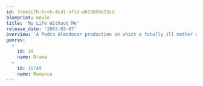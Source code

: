 ```yaml
---
id: 7dee2c7b-6cc6-4cd1-af1d-d62305bb23cd
blueprint: movie
title: 'My Life Without Me'
release_date: '2003-03-07'
overview: 'A Pedro Almodovar production in which a fatally ill mother with only two months to live creates a list of things she wants to do before she dies with out telling her family of her illness.'
genres:
  -
    id: 18
    name: Drama
  -
    id: 10749
    name: Romance
---
```

